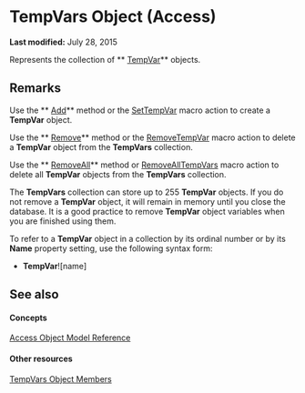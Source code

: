 
# TempVars Object (Access)

 **Last modified:** July 28, 2015

Represents the collection of  ** [TempVar](4a0429e6-bcfa-7a8b-7030-6e88c2f1a71d.md)** objects.

## Remarks

Use the  ** [Add](836e449c-35ff-4089-857a-403c9fc97592.md)** method or the [SetTempVar](http://msdn.microsoft.com/library/9c3b7bee-02c5-efbf-1276-4c4a1f7802d9%28Office.15%29.aspx) macro action to create a **TempVar** object.

Use the  ** [Remove](a9ab9ff2-5bfc-d001-f5eb-9929907bc1b2.md)** method or the [RemoveTempVar](http://msdn.microsoft.com/library/409fd836-4a53-cefd-4264-8cee0fa8ac52%28Office.15%29.aspx) macro action to delete a **TempVar** object from the **TempVars** collection.

Use the  ** [RemoveAll](1b278bda-9f28-8fd7-0408-3a2a4d3e1a74.md)** method or [RemoveAllTempVars](http://msdn.microsoft.com/library/409fd836-4a53-cefd-4264-8cee0fa8ac52%28Office.15%29.aspx) macro action to delete all **TempVar** objects from the **TempVars** collection.

The  **TempVars** collection can store up to 255 **TempVar** objects. If you do not remove a **TempVar** object, it will remain in memory until you close the database. It is a good practice to remove **TempVar** object variables when you are finished using them.

To refer to a  **TempVar** object in a collection by its ordinal number or by its **Name** property setting, use the following syntax form:


-  **TempVar**![name]
    

## See also


#### Concepts


 [Access Object Model Reference](2de134a4-6c5c-d2a3-8377-f4dd973ba650.md)
#### Other resources


 [TempVars Object Members](5c83c870-c66c-8fd9-0ac6-06766b14a6fc.md)
